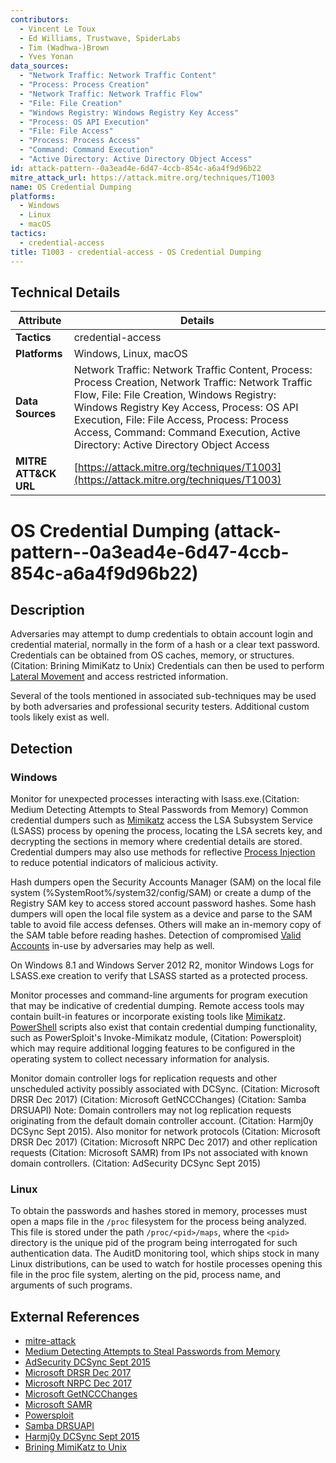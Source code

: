 ```yaml
---
contributors:
  - Vincent Le Toux
  - Ed Williams, Trustwave, SpiderLabs
  - Tim (Wadhwa-)Brown
  - Yves Yonan
data_sources:
  - "Network Traffic: Network Traffic Content"
  - "Process: Process Creation"
  - "Network Traffic: Network Traffic Flow"
  - "File: File Creation"
  - "Windows Registry: Windows Registry Key Access"
  - "Process: OS API Execution"
  - "File: File Access"
  - "Process: Process Access"
  - "Command: Command Execution"
  - "Active Directory: Active Directory Object Access"
id: attack-pattern--0a3ead4e-6d47-4ccb-854c-a6a4f9d96b22
mitre_attack_url: https://attack.mitre.org/techniques/T1003
name: OS Credential Dumping
platforms:
  - Windows
  - Linux
  - macOS
tactics:
  - credential-access
title: T1003 - credential-access - OS Credential Dumping
---
```


## Technical Details

| Attribute            | Details                                                                                                                                                                                                                                                                                                                             |
| -------------------- | ----------------------------------------------------------------------------------------------------------------------------------------------------------------------------------------------------------------------------------------------------------------------------------------------------------------------------------- |
| **Tactics**          | credential-access                                                                                                                                                                                                                                                                                                                   |
| **Platforms**        | Windows, Linux, macOS                                                                                                                                                                                                                                                                                                               |
| **Data Sources**     | Network Traffic: Network Traffic Content, Process: Process Creation, Network Traffic: Network Traffic Flow, File: File Creation, Windows Registry: Windows Registry Key Access, Process: OS API Execution, File: File Access, Process: Process Access, Command: Command Execution, Active Directory: Active Directory Object Access |
| **MITRE ATT&CK URL** | [https://attack.mitre.org/techniques/T1003](https://attack.mitre.org/techniques/T1003)                                                                                                                                                                                                                                              |

# OS Credential Dumping (attack-pattern--0a3ead4e-6d47-4ccb-854c-a6a4f9d96b22)

## Description
Adversaries may attempt to dump credentials to obtain account login and credential material, normally in the form of a hash or a clear text password. Credentials can be obtained from OS caches, memory, or structures.(Citation: Brining MimiKatz to Unix) Credentials can then be used to perform [Lateral Movement](https://attack.mitre.org/tactics/TA0008) and access restricted information.

Several of the tools mentioned in associated sub-techniques may be used by both adversaries and professional security testers. Additional custom tools likely exist as well.


## Detection
### Windows
Monitor for unexpected processes interacting with lsass.exe.(Citation: Medium Detecting Attempts to Steal Passwords from Memory) Common credential dumpers such as [Mimikatz](https://attack.mitre.org/software/S0002) access the LSA Subsystem Service (LSASS) process by opening the process, locating the LSA secrets key, and decrypting the sections in memory where credential details are stored. Credential dumpers may also use methods for reflective [Process Injection](https://attack.mitre.org/techniques/T1055) to reduce potential indicators of malicious activity.

Hash dumpers open the Security Accounts Manager (SAM) on the local file system (%SystemRoot%/system32/config/SAM) or create a dump of the Registry SAM key to access stored account password hashes. Some hash dumpers will open the local file system as a device and parse to the SAM table to avoid file access defenses. Others will make an in-memory copy of the SAM table before reading hashes. Detection of compromised [Valid Accounts](https://attack.mitre.org/techniques/T1078) in-use by adversaries may help as well. 

On Windows 8.1 and Windows Server 2012 R2, monitor Windows Logs for LSASS.exe creation to verify that LSASS started as a protected process.

Monitor processes and command-line arguments for program execution that may be indicative of credential dumping. Remote access tools may contain built-in features or incorporate existing tools like [Mimikatz](https://attack.mitre.org/software/S0002). [PowerShell](https://attack.mitre.org/techniques/T1059/001) scripts also exist that contain credential dumping functionality, such as PowerSploit's Invoke-Mimikatz module, (Citation: Powersploit) which may require additional logging features to be configured in the operating system to collect necessary information for analysis.

Monitor domain controller logs for replication requests and other unscheduled activity possibly associated with DCSync. (Citation: Microsoft DRSR Dec 2017) (Citation: Microsoft GetNCCChanges) (Citation: Samba DRSUAPI) Note: Domain controllers may not log replication requests originating from the default domain controller account. (Citation: Harmj0y DCSync Sept 2015). Also monitor for network protocols  (Citation: Microsoft DRSR Dec 2017) (Citation: Microsoft NRPC Dec 2017) and other replication requests (Citation: Microsoft SAMR) from IPs not associated with known domain controllers. (Citation: AdSecurity DCSync Sept 2015)

### Linux
To obtain the passwords and hashes stored in memory, processes must open a maps file in the `/proc` filesystem for the process being analyzed. This file is stored under the path `/proc/<pid>/maps`, where the `<pid>` directory is the unique pid of the program being interrogated for such authentication data. The AuditD monitoring tool, which ships stock in many Linux distributions, can be used to watch for hostile processes opening this file in the proc file system, alerting on the pid, process name, and arguments of such programs.

## External References
- [mitre-attack](https://attack.mitre.org/techniques/T1003)
- [Medium Detecting Attempts to Steal Passwords from Memory](https://medium.com/threatpunter/detecting-attempts-to-steal-passwords-from-memory-558f16dce4ea)
- [AdSecurity DCSync Sept 2015](https://adsecurity.org/?p=1729)
- [Microsoft DRSR Dec 2017](https://msdn.microsoft.com/library/cc228086.aspx)
- [Microsoft NRPC Dec 2017](https://msdn.microsoft.com/library/cc237008.aspx)
- [Microsoft GetNCCChanges](https://msdn.microsoft.com/library/dd207691.aspx)
- [Microsoft SAMR](https://msdn.microsoft.com/library/cc245496.aspx)
- [Powersploit](https://github.com/mattifestation/PowerSploit)
- [Samba DRSUAPI](https://wiki.samba.org/index.php/DRSUAPI)
- [Harmj0y DCSync Sept 2015](http://www.harmj0y.net/blog/redteaming/mimikatz-and-dcsync-and-extrasids-oh-my/)
- [Brining MimiKatz to Unix](https://labs.portcullis.co.uk/download/eu-18-Wadhwa-Brown-Where-2-worlds-collide-Bringing-Mimikatz-et-al-to-UNIX.pdf)
